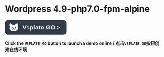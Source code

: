 # Wordpress 4.9-php7.0-fpm-alpine

<a href="https://www.vsplate.com/?docker-compose=https://github.com/vsplate/dcenvs/wordpress/4.9-php7.0-fpm-alpine"><img alt="VSPLATE GO" src="https://raw.githubusercontent.com/vsplate/images/master/vsgo_btn.png" width="200px"></a>

**Click the `VSPLATE GO` button to launch a demo online / 点击`VSPLATE GO`按钮创建在线环境**